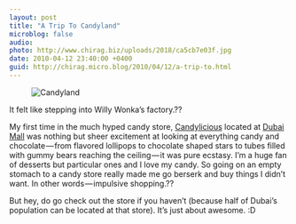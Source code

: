```yaml
---
layout: post
title: "A Trip To Candyland"
microblog: false
audio: 
photo: http://www.chirag.biz/uploads/2018/ca5cb7e03f.jpg
date: 2010-04-12 23:40:00 +0400
guid: http://chirag.micro.blog/2010/04/12/a-trip-to.html
---
```

<figure><img alt="Candyland" src="http://www.chirag.biz/uploads/2018/ca5cb7e03f.jpg"></figure><p>It felt like stepping into Willy Wonka’s factory.??</p>
<p>My first time in the much hyped candy store, <a href="http://www.thedubaimall.com/en/shop/candylicious" target="_blank">Candylicious</a> located at <a href="http://www.thedubaimall.com/en/" target="_blank">Dubai Mall</a> was nothing but sheer excitement at looking at everything candy and chocolate — from flavored lollipops to chocolate shaped stars to tubes filled with gummy bears reaching the ceiling — it was pure ecstasy. I’m a huge fan of desserts but particular ones and I love my candy. So going on an empty stomach to a candy store really made me go berserk and buy things I didn’t want. In other words — impulsive shopping.??</p>
<p>But hey, do go check out the store if you haven’t (because half of Dubai’s population can be located at that store). It’s just about awesome. :D</p>
